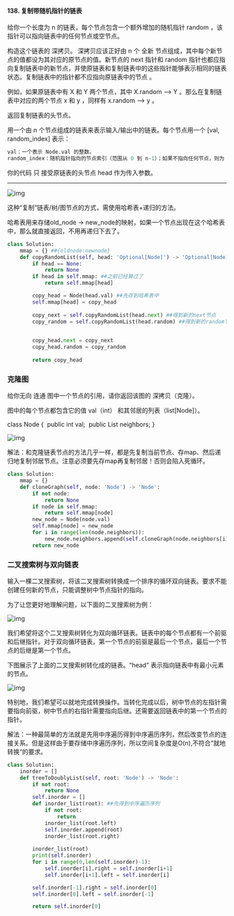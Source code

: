 





#### 138. 复制带随机指针的链表

给你一个长度为 n 的链表，每个节点包含一个额外增加的随机指针 random ，该指针可以指向链表中的任何节点或空节点。

构造这个链表的 深拷贝。 深拷贝应该正好由 n 个 全新 节点组成，其中每个新节点的值都设为其对应的原节点的值。新节点的 next 指针和 random 指针也都应指向复制链表中的新节点，并使原链表和复制链表中的这些指针能够表示相同的链表状态。复制链表中的指针都不应指向原链表中的节点 。

例如，如果原链表中有 X 和 Y 两个节点，其中 X.random --> Y 。那么在复制链表中对应的两个节点 x 和 y ，同样有 x.random --> y 。

返回复制链表的头节点。

用一个由 n 个节点组成的链表来表示输入/输出中的链表。每个节点用一个 [val, random_index] 表示：

```python
val：一个表示 Node.val 的整数。
random_index：随机指针指向的节点索引（范围从 0 到 n-1）；如果不指向任何节点，则为  null 。
```

你的代码 只 接受原链表的头节点 head 作为传入参数。

----

![img](https://assets.leetcode.com/uploads/2019/12/18/e1.png)

这种“复制”链表/树/图节点的方式，需使用哈希表+递归的方法。

哈希表用来存储old_node -> new_node的映射，如果一个节点出现在这个哈希表中，那么就直接返回，不用再递归下去了。

```python
class Solution:
    mmap = {} ##{oldnode:newnode}
    def copyRandomList(self, head: 'Optional[Node]') -> 'Optional[Node]':
        if head == None:
            return None
        if head in self.mmap: ##之前已经算过了
            return self.mmap[head]

        copy_head = Node(head.val) ##先存到哈希表中
        self.mmap[head] = copy_head
    
        copy_next = self.copyRandomList(head.next) ##得到新的next节点
        copy_random = self.copyRandomList(head.random) ##得到新的random节点
            

        copy_head.next = copy_next
        copy_head.random = copy_random
    
        return copy_head
```



### 克隆图

给你无向 连通 图中一个节点的引用，请你返回该图的 深拷贝（克隆）。

图中的每个节点都包含它的值 val（int） 和其邻居的列表（list[Node]）。

class Node {
​    public int val;
​    public List<Node> neighbors;
}

![img](https://assets.leetcode-cn.com/aliyun-lc-upload/uploads/2020/02/01/133_clone_graph_question.png)

解法：和克隆链表节点的方法几乎一样，都是先复制当前节点、存map、然后递归地复制邻居节点。注意必须要先存map再复制邻居！否则会陷入死循环。

```python
class Solution:
    mmap = {}
    def cloneGraph(self, node: 'Node') -> 'Node':
        if not node:
            return None
        if node in self.mmap:
            return self.mmap[node]
        new_node = Node(node.val)
        self.mmap[node] = new_node
        for i in range(len(node.neighbors)):
            new_node.neighbors.append(self.cloneGraph(node.neighbors[i]))
        return new_node
```



### 二叉搜索树与双向链表

输入一棵二叉搜索树，将该二叉搜索树转换成一个排序的循环双向链表。要求不能创建任何新的节点，只能调整树中节点指针的指向。

为了让您更好地理解问题，以下面的二叉搜索树为例：

![img](https://assets.leetcode.com/uploads/2018/10/12/bstdlloriginalbst.png)

我们希望将这个二叉搜索树转化为双向循环链表。链表中的每个节点都有一个前驱和后继指针。对于双向循环链表，第一个节点的前驱是最后一个节点，最后一个节点的后继是第一个节点。

下图展示了上面的二叉搜索树转化成的链表。“head” 表示指向链表中有最小元素的节点。

 ![img](https://assets.leetcode.com/uploads/2018/10/12/bstdllreturndll.png)

特别地，我们希望可以就地完成转换操作。当转化完成以后，树中节点的左指针需要指向前驱，树中节点的右指针需要指向后继。还需要返回链表中的第一个节点的指针。

 

解法：一种最简单的方法就是先用中序遍历得到中序遍历序列，然后改变节点的连接关系。但是这样由于要存储中序遍历序列，所以空间复杂度是O(n),不符合”就地转换“的要求。

```python
class Solution:
    inorder = []
    def treeToDoublyList(self, root: 'Node') -> 'Node':
        if not root:
            return None
        self.inorder = []
        def inorder_list(root): ##先得到中序遍历序列
            if not root:
                return 
            inorder_list(root.left)
            self.inorder.append(root)
            inorder_list(root.right)
        
        inorder_list(root)
        print(self.inorder)
        for i in range(0,len(self.inorder)-1):
            self.inorder[i].right = self.inorder[i+1]
            self.inorder[i+1].left = self.inorder[i]

        self.inorder[-1].right = self.inorder[0]
        self.inorder[0].left = self.inorder[-1]

        return self.inorder[0]
```

